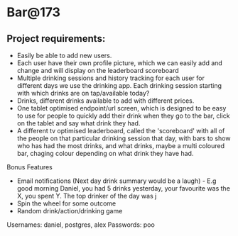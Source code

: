# Bar@173

## Project requirements:

- Easily be able to add new users.
- Each user have their own profile picture, which we can easily add and change and will display on the leaderboard scoreboard
- Multiple drinking sessions and history tracking for each user for different days we use the drinking app. Each drinking session starting with which drinks are on tap/available today?
- Drinks, different drinks available to add with different prices.
- One tablet optimised endpoint/url screen, which is designed to be easy to use for people to quickly add their drink when they go to the bar, click on the tablet and say what drink they had.
- A different tv optimised leaderboard, called the 'scoreboard' with all of the people on that particular drinking session that day, with bars to show who has had the most drinks, and what drinks, maybe a multi coloured bar, chaging colour depending on what drink they have had.

Bonus Features
- Email notifications (Next day drink summary would be a laugh) - E.g good morning Daniel, you had 5 drinks yesterday, your favourite was the X, you spent Y.
The top drinker of the day was j
- Spin the wheel for some outcome
- Random drink/action/drinking game

Usernames: daniel, postgres, alex
Passwords: poo
